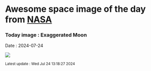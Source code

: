 
# Awesome space image of the day from [NASA](https://api.nasa.gov/)

### Today image : Exaggerated Moon
Date : 2024-07-24

![](https://apod.nasa.gov/apod/image/2407/ExaggeratedMoon_Ibatulin_960.jpg)

<small>Latest update : Wed Jul 24 13:18:27 2024</small>
        